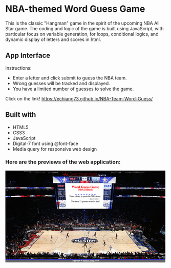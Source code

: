 # NBA-themed Word Guess Game

This is the classic "Hangman" game in the spirit of the upcoming NBA All Star game.  The coding and logic of the game is built using JavaScript, with particular focus on variable generation, for loops, conditional logics, and dynamic display of letters and scores in html.

## App Interface
Instructions:
* Enter a letter and click submit to guess the NBA team.
* Wrong guesses will be tracked and displayed.
* You have a limited number of guesses to solve the game.

Click on the link!
https://echiang73.github.io/NBA-Team-Word-Guess/

## Built with
* HTML5
* CSS3
* JavaScript
* Digital-7 font using @font-face
* Media query for responsive web design

### Here are the previews of the web application:

![](assets/images/webpreview.gif "gif")
